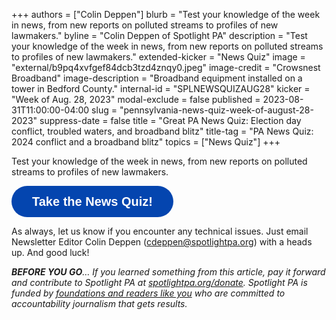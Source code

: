 +++
authors = ["Colin Deppen"]
blurb = "Test your knowledge of the week in news, from new reports on polluted streams to profiles of new lawmakers."
byline = "Colin Deppen of Spotlight PA"
description = "Test your knowledge of the week in news, from new reports on polluted streams to profiles of new lawmakers."
extended-kicker = "News Quiz"
image = "external/b9pq4xvfgef84dcb3tzd4znqy0.jpeg"
image-credit = "Crowsnest Broadband"
image-description = "Broadband equipment installed on a tower in Bedford County."
internal-id = "SPLNEWSQUIZAUG28"
kicker = "Week of Aug. 28, 2023"
modal-exclude = false
published = 2023-08-31T11:00:00-04:00
slug = "pennsylvania-news-quiz-week-of-august-28-2023"
suppress-date = false
title = "Great PA News Quiz: Election day conflict, troubled waters, and broadband blitz"
title-tag = "PA News Quiz: 2024 conflict and a broadband blitz"
topics = ["News Quiz"]
+++

Test your knowledge of the week in news, from new reports on polluted streams to profiles of new lawmakers.

<button data-tf-popup="JAqA1XE6" data-tf-opacity="100" data-tf-size="100" data-tf-iframe-props="title=SPL News Quiz Week 31 - Aug. 24" data-tf-transitive-search-params data-tf-medium="snippet" style="all:unset;font-family:Helvetica,Arial,sans-serif;display:inline-block;max-width:100%;white-space:nowrap;overflow:hidden;text-overflow:ellipsis;background-color:#0445AF;color:#fff;font-size:20px;border-radius:25px;padding:0 33px;font-weight:bold;height:50px;cursor:pointer;line-height:50px;text-align:center;margin:0;text-decoration:none;">Take the News Quiz!</button><script src="//embed.typeform.com/next/embed.js"></script>

As always, let us know if you encounter any technical issues. Just email Newsletter Editor Colin Deppen (cdeppen@spotlightpa.org) with a heads up. And good luck!

<strong><em>BEFORE YOU GO</em></strong><em>… If you learned something from this article, pay it forward and contribute to Spotlight PA at </em><a href="http://spotlightpa.org/donate"><em>spotlightpa.org/donate</em></a><em>. Spotlight PA is funded by </em><a href="https://www.spotlightpa.org/support"><em>foundations and readers like you</em></a><em> who are committed to accountability journalism that gets results.</em>

